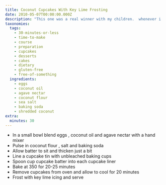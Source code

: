 ```yaml
---
title: Coconut Cupcakes With Key Lime Frosting
date: 2010-05-07T00:00:00.000Z
description: "This one was a real winner with my children.  whenever i get out the icing bag, they go bonkers and yesterday was no different.  i had to hold them back when they arrived home from school, so that i could get a couple of these cupcakes frosted the way i wanted for a quick photo shoot.  once i put down the icing bag, my younger son set to work on icing the rest of the batch.  he did a great job and had a good time while my older son ate them.  cupcake fun was had by all.\r\n\r\nhttp://www.elanaspantry.com/coconut-cupcakes-key-lime-icing/"
taxonomies:
  tags:
    - 30-minutes-or-less
    - time-to-make
    - course
    - preparation
    - cupcakes
    - desserts
    - cakes
    - dietary
    - gluten-free
    - free-of-something
  ingredients:
    - eggs
    - coconut oil
    - agave nectar
    - coconut flour
    - sea salt
    - baking soda
    - shredded coconut
extra:
  minutes: 30
---
```

 - In a small bowl blend eggs , coconut oil and agave nectar with a hand mixer
 - Pulse in coconut flour , salt and baking soda
 - Allow batter to sit and thicken just a bit
 - Line a cupcake tin with unbleached baking cups
 - Spoon cup cupcake batter into each cupcake liner
 - Bake at 350 for 20-25 minutes
 - Remove cupcakes from oven and allow to cool for 20 minutes
 - Frost with key lime icing and serve
